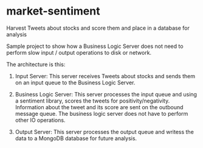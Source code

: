 # market-sentiment
Harvest Tweets about stocks and score them and place in a database for analysis

Sample project to show how a Business Logic Server does not need to perform slow input / output operations to disk or network.

The architecture is this:

1) Input Server:
This server receives Tweets about stocks and sends them on an input queue to the Business Logic Server.

2) Business Logic Server:
This server processes the input queue and using a sentiment library, scores the tweets for positivity/negativity. Information about the tweet and its score are sent on the outbound message queue. 
The business logic server does not have to perform other IO operations.

3) Output Server:
This server processes the output queue and writess the data to a MongoDB database for future analysis.

